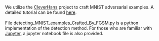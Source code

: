 We utilize the [CleverHans](https://github.com/tensorflow/cleverhans) project to craft MNIST adversarial examples. A detailed tutorial can be found [here](https://github.com/tensorflow/cleverhans/blob/master/tutorials/mnist_tutorial_tf.md).<br>
<br>File detecting_MNIST_examples_Crafted_By_FGSM.py is a python implementation of the detection method. For those who are familiar with [Jupyter](http://jupyter.org/), a jupyter notebook file is also provided.
